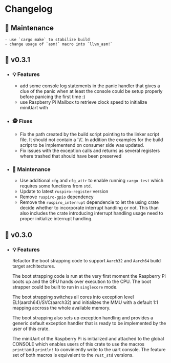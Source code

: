 # Changelog
## :wrench: Maintenance
    - use `cargo make` to stabilize build
    - change usage of `asm!` macro into `llvm_asm!`

## :apple: v0.3.1
  - ### :bulb: Features
    - add some console log statements in the panic handler that gives a clue of the panic when at least
    the console could be setup properly before panicing the first time :)
    - use Raspberry Pi Mailbox to retrieve clock speed to initialize miniUart with
  - ### :detective: Fixes
    - Fix the path created by the build script pointing to the linker script file. It should not contain a '\\\\'.
    In addition the examples for the build script to be implementend on consumer side was updated.
    - Fix issues with the exception calls and returns as several registers where trashed that
    should have been preserved
    
  - ### :wrench: Maintenance
    - Use additional ``cfg`` and ``cfg_attr`` to enable running ``cargo test`` which requires some functions from ``std``.
    - Update to latest ``ruspiro-register`` version
    - Remove ``ruspiro-gpio`` dependency
    - Remove the ``ruspiro_interrupt`` dependencie to let the using crate decide whether to incorporate
    interrupt handling or not. This than also includes the crate introducing interrupt handling usage need to
    proper initialize interrupt handling.

  
    
## :carrot: v0.3.0
  - ### :bulb: Features
    Refactor the boot strapping code to support `Aarch32` and `Aarch64` build target architectures.
    
    The boot strapping code is run at the very first moment the Raspberry Pi boots up and the GPU
    hands over execution to the CPU. The boot strapper could be built to run in `singlecore` mode.
    
    The boot strapping switches all cores into exception level EL1(aarch64)/SVC(aarch32) and
    initializes the MMU with a default 1:1 mapping accross the whole available memory.

    The boot strapping also sets up exception handling and provides a generic default exception
    handler that is ready to be implemented by the user of this crate.

    The miniUart of the Raspberry Pi is initialized and attached to the global CONSOLE which enables
    users of this crate to use the macros `print!`and `println!` to conviniently write to the uart console. The feature
    set of both macros is equivalent to the `rust_std` versions.
